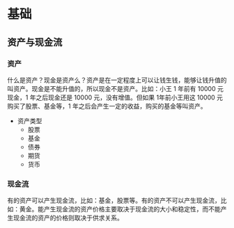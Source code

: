 # 基础

## 资产与现金流

### 资产

什么是资产？现金是资产么？资产是在一定程度上可以让钱生钱，能够让钱升值的叫资产。现金是不能升值的，所以现金不是资产。比如：小王 1 年前有 10000 元现金，1 年之后现金还是 10000 元，没有增值。但如果 1年前小王用这 10000 元购买了股票、基金等，1 年之后会产生一定的收益，购买的基金等叫资产。

+ 资产类型
  + 股票
  + 基金
  + 债券
  + 期货
  + 货币

### 现金流

有的资产可以产生现金流，比如：基金，股票等。有的资产不可以产生现金流，比如：黄金。能产生现金流的资产价格主要取决于现金流的大小和稳定性，而不能产生现金流的资产的价格则取决于供求关系。